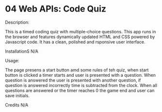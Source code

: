 # 04 Web APIs: Code Quiz


Description:

This is a timed coding quiz with multiple-choice questions. This app runs in the browser and features dynamically updated HTML and CSS powered by Javascript code. It has a clean, polished and rsponsive user interface.

InstallationS N/A

Usage:

The page presens a start button amd some rules of teh quiz, when start button is clicked  a timer starts and user is presented with a question. When question is answered the user is presented with another question, if question is answered incorrectly time is subtracted from the clock. When all questions are answered or the timer reaches 0 the game end and user can save initials.

Credits N/A
